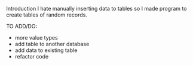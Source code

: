 Introduction
I hate manually inserting data to tables so I made program to create tables of random records.

TO ADD/DO:
- more value types
- add table to another database
- add data to existing table
- refactor code
